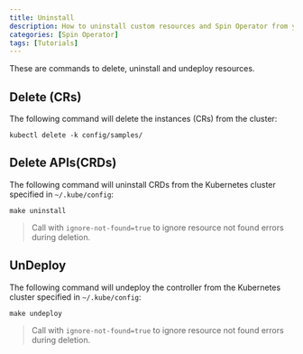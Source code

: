 ```yaml
---
title: Uninstall
description: How to uninstall custom resources and Spin Operator from your Cluster.
categories: [Spin Operator]
tags: [Tutorials]
---
```


These are commands to delete, uninstall and undeploy resources.

## Delete (CRs)

The following command will delete the instances (CRs) from the cluster:

```console
kubectl delete -k config/samples/
```

## Delete APIs(CRDs)

The following command will uninstall CRDs from the Kubernetes cluster specified in `~/.kube/config`:

```console
make uninstall
```

> Call with `ignore-not-found=true` to ignore resource not found errors during deletion.

## UnDeploy

The following command will undeploy the controller from the Kubernetes cluster specified in `~/.kube/config`:

```console
make undeploy
```

> Call with `ignore-not-found=true` to ignore resource not found errors during deletion.
